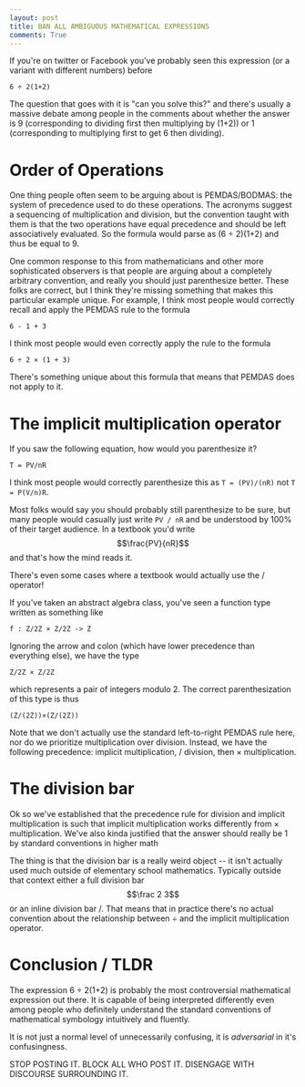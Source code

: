 ```yaml
---
layout: post
title: BAN ALL AMBIGUOUS MATHEMATICAL EXPRESSIONS
comments: True
---
```


If you're on twitter or Facebook you've probably seen this expression (or a variant with different numbers) before

```
6 ÷ 2(1+2)
```

The question that goes with it is "can you solve this?" and there's usually a massive debate among people in the comments about whether the answer is 9 (corresponding to dividing first then multiplying by (1+2)) or 1 (corresponding to multiplying first to get 6 then dividing).

<!-- end excerpt -->

# Order of Operations

One thing people often seem to be arguing about is PEMDAS/BODMAS: the system of precedence used to do these operations. The acronyms suggest a sequencing of multiplication and division, but the convention taught with them is that the two operations have equal precedence and should be left associatively evaluated. So the formula would parse as (6 ÷ 2)(1+2) and thus be equal to 9.

One common response to this from mathematicians and other more sophisticated observers is that people are arguing about a completely arbitrary convention, and really you should just parenthesize better. These folks are correct, but I think they're missing something that makes this particular example unique. For example, I think most people would correctly recall and apply the PEMDAS rule to the formula

```
6 - 1 + 3
```

I think most people would even correctly apply the rule to the formula

```
6 ÷ 2 × (1 + 3)
```

There's something unique about this formula that means that PEMDAS does not apply to it.

# The implicit multiplication operator

If you saw the following equation, how would you parenthesize it?

```
T = PV/nR
```

I think most people would correctly parenthesize this as `T = (PV)/(nR)` not `T = P(V/n)R`.

Most folks would say you should probably still parenthesize to be sure, but many people would casually
just write `PV / nR` and be understood by 100% of their target audience. In a textbook you'd write
$$\frac{PV}{nR}$$ and that's how the mind reads it.

There's even some cases where a textbook would actually use the / operator!

If you've taken an abstract algebra class, you've seen a function type written as something like

```
f : Z/2Z × Z/2Z -> Z
```

Ignoring the arrow and colon (which have lower precedence than everything else), we have the type

```
Z/2Z × Z/2Z
```

which represents a pair of integers modulo 2. The correct parenthesization of this type is thus

```
(Z/(2Z))×(Z/(2Z))
```

Note that we don't actually use the standard left-to-right PEMDAS rule here, nor do we prioritize multiplication over division. Instead, we have the following precedence: implicit multiplication, / division, then × multiplication.

# The division bar

Ok so we've established that the precedence rule for division and implicit multiplication is such that implicit multiplication works differently from × multiplication. We've also kinda justified that the answer should really be 1 by standard conventions in higher math

The thing is that the division bar is a really weird object -- it isn't actually used much outside of elementary school mathematics. Typically outside that context either a full division bar $$\frac 2 3$$ or an inline division bar /. That means that in practice there's no actual convention about the relationship between ÷ and the implicit multiplication operator.

# Conclusion / TLDR

The expression 6 ÷ 2(1+2) is probably the most controversial mathematical expression out there. It is capable of being interpreted differently even among people who definitely understand the standard conventions of mathematical symbology intuitively and fluently.

It is not just a normal level of unnecessarily confusing, it is *adversarial* in it's confusingness.

STOP POSTING IT. BLOCK ALL WHO POST IT. DISENGAGE WITH DISCOURSE SURROUNDING IT.
